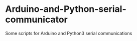 # Arduino-and-Python-serial-communicator
Some scripts for Arduino and Python3 serial communications
